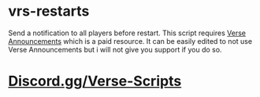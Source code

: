 # vrs-restarts

Send a notification to all players before restart. This script requires [Verse Announcements](https://store.versescripts.net/package/5649163 "Verse Announcements") which is a paid resource. It can be easily edited to not use Verse Announcements but i will not give you support if you do so.

# [Discord.gg/Verse-Scripts](https://discord.gg/verse-scripts)
